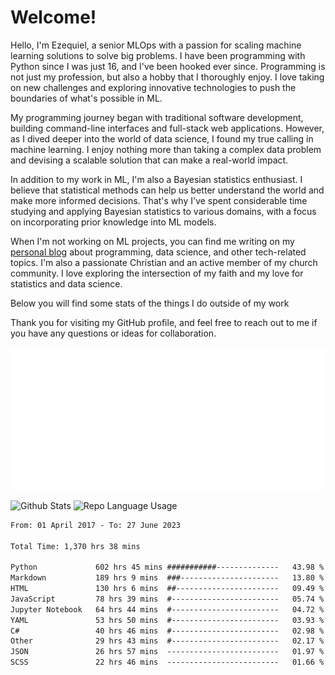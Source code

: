# Welcome!

Hello, I'm Ezequiel, a senior MLOps with a passion for scaling machine learning solutions to solve big problems. I have been programming with Python since I was just 16, and I've been hooked ever since. Programming is not just my profession, but also a hobby that I thoroughly enjoy. I love taking on new challenges and exploring innovative technologies to push the boundaries of what's possible in ML.

My programming journey began with traditional software development, building command-line interfaces and full-stack web applications. However, as I dived deeper into the world of data science, I found my true calling in machine learning. I enjoy nothing more than taking a complex data problem and devising a scalable solution that can make a real-world impact.

In addition to my work in ML, I'm also a Bayesian statistics enthusiast. I believe that statistical methods can help us better understand the world and make more informed decisions. That's why I've spent considerable time studying and applying Bayesian statistics to various domains, with a focus on incorporating prior knowledge into ML models.

When I'm not working on ML projects, you can find me writing on my [personal blog](https://elc.github.io) about programming, data science, and other tech-related topics. I'm also a passionate Christian and an active member of my church community. I love exploring the intersection of my faith and my love for statistics and data science.

Below you will find some stats of the things I do outside of my work

Thank you for visiting my GitHub profile, and feel free to reach out to me if you have any questions or ideas for collaboration.

![RSS Feed](metrics.plugin.rss.svg)

![Github Stats](https://github-readme-stats.vercel.app/api?username=elc&show_icons=true&theme=gruvbox&border_radius=20&include_all_commits=true&count_private=true&card_width=450) ![Repo Language Usage](https://github-readme-stats.vercel.app/api/top-langs?username=elc&show_icons=true&theme=gruvbox&border_radius=20&include_all_commits=true&count_private=true&layout=compact&langs_count=5&card_width=400)


<!--START_SECTION:waka-->

```txt
From: 01 April 2017 - To: 27 June 2023

Total Time: 1,370 hrs 38 mins

Python             602 hrs 45 mins ###########--------------   43.98 %
Markdown           189 hrs 9 mins  ###----------------------   13.80 %
HTML               130 hrs 6 mins  ##-----------------------   09.49 %
JavaScript         78 hrs 39 mins  #------------------------   05.74 %
Jupyter Notebook   64 hrs 44 mins  #------------------------   04.72 %
YAML               53 hrs 50 mins  #------------------------   03.93 %
C#                 40 hrs 46 mins  #------------------------   02.98 %
Other              29 hrs 43 mins  #------------------------   02.17 %
JSON               26 hrs 57 mins  -------------------------   01.97 %
SCSS               22 hrs 46 mins  -------------------------   01.66 %
```

<!--END_SECTION:waka-->
